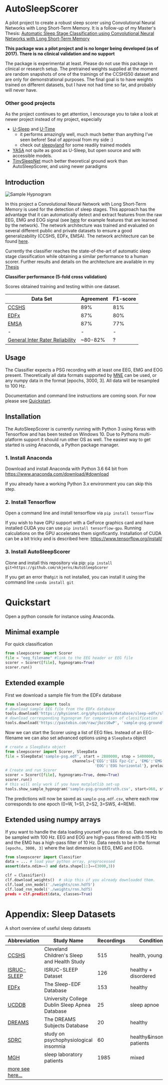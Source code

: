# AutoSleepScorer
A pilot project to create a robust sleep scorer using Convolutional Neural Networks with Long Short-Term Memory. 
It is a follow-up of my Master's Thesis: [Automatic Sleep Stage Classification using Convolutional Neural Networks with Long Short-Term Memory](https://github.com/skjerns/AutoSleepScorer/blob/master/figures/thesis.pdf?raw=true)

**This package was a pilot project and is no longer being developed (as of 2017). There is no clinical validation and no support**

The package is experimental at least. Please do not use this package in clinical or research setup. The pretrained weights supplied at the moment are random snapshots of one of the trainings of the CCSHS50 dataset and are only for demonstrational purposes. The final goal is to have weights trained on different datasets, but I have not had time so far, and probably will never have.

### Other good projects

As the project continues to get attention, I encourage you to take a look at newer project instead of my project, especially

* [U-Sleep](https://github.com/perslev/U-Sleep) and [U-Time](https://github.com/perslev/U-Time)
   * it performs amazingly well, much much better than anything I've seen before! Seal of approval from my side :)
   * check out [sleepyland](https://github.com/biomedical-signal-processing/SLEEPYLAND) for some readily trained models
* [YASA](https://github.com/raphaelvallat/yasa) not quite as good as U-Sleep, but open source and with accessible models.
* [TinySleepNet](https://github.com/akaraspt/tinysleepnet) much better theoretical ground work than AutoSleepScorer, and using newer paradigms



## Introduction

![Sample Hypnogram](https://github.com/skjerns/AutoSleepScorer/blob/master/figures/hypno.png?raw=true)

In this project a Convolutional Neural Network with Long Short-Term Memory is used for the detection of sleep stages. This approach has the advantage that it can automatically detect and extract features from the raw EEG, EMG and EOG signal (see [here](https://github.com/skjerns/AutoSleepScorer/blob/master/figures/features.png?raw=true) for example features that are learned by the network). The network architecture was trained and evaluated on several different public and private datasets to ensure a good generalizability (CCSHS, EDFx, EMSA). The network architecture can be found [here](https://github.com/skjerns/AutoSleepScorer/blob/master/figures/architecture.png?raw=true).

Currently the classifier reaches the state-of-the-art of automatic sleep stage classification while obtaining a similar performance to a human scorer. Further results and details on the architecture are available in my [Thesis](https://github.com/skjerns/AutoSleepScorer/blob/master/figures/thesis.pdf?raw=true)

**Classifier performance (5-fold cross validation)**

Scores obtained training and testing within one dataset.

Data Set| Agreement | F1-score
------------ | -------------|-------------
[CCSHS](https://sleepdata.org/datasets/ccshs) | 89% | 81%
[EDFx](https://physionet.nlm.nih.gov/pn4/sleep-edfx/) | 87% | 80%
[EMSA](https://www.ncbi.nlm.nih.gov/pubmed/28594100) | 87% | 77%
-|-|-
[General Inter Rater Reliability](https://www.ncbi.nlm.nih.gov/pubmed/19250176) | ~80-82% | ?

## Usage

The Classifier expects a PSG recording with at least one EEG, EMG and EOG present. Theoretically all data formats supported by [MNE](https://martinos.org/mne/stable/python_reference.html#reading-raw-data) can be used, or any numpy data in the format [epochs, 3000, 3]. All data will be resampled to 100 Hz.

Documentation and command line instructions are coming soon. For now please see [Quickstart](https://github.com/skjerns/AutoSleepScorer#quickstart).


## Installation
The AutoSleepScorer is currently running with Python 3 using Keras with Tensorflow and has been tested on Windows 10. Due to Pythons multi-platform support it should run other OS as well. The easiest way to get started is using Anaconda, a Python package manager.

### 1. Install Anaconda
Download and install Anaconda with Python 3.6 64 bit from https://www.anaconda.com/download/#download

If you already have a working Python 3.x environment you can skip this step.

### 2. Install Tensorflow
Open a command line and install tensorflow via `pip install tensorflow`

If you wish to have GPU support with a GeForce graphics card and have installed CUDA you can use `pip install tensorflow-gpu`. Running calculations on the GPU accelerates them significantly.
Installation of CUDA can be a bit tricky and is described here: https://www.tensorflow.org/install/

### 3. Install AutoSleepScorer
Clone and install this repository via pip:
`pip install git+https://github.com/skjerns/AutoSleepScorer`

If you get an error that`git` is not installed, you can install it using the command line `conda install git`

# Quickstart

Open a python console for instance using Anaconda.

## **Minimal example**

For quick classification

```Python
from sleepscorer import Scorer
file = "eeg_filename" #link to the EEG header or EEG file
scorer = Scorer([file], hypnograms=True)
scorer.run()
```

## **Extended example**

First we download a sample file from the EDFx database

```Python
from sleepscorer import tools
# download sample EEG file from the EDFx database
tools.download('https://physionet.org/physiobank/database/sleep-edfx/sleep-cassette/SC4001E0-PSG.edf', 'sample-psg.edf')
# download corresponding hypnogram for comparrison of classification
tools.download('https://pastebin.com/raw/jbzz16wP', 'sample-psg.groundtruth.csv') 
```
Now we can start the Scorer using a list of EEG files.
Instead of an EEG-filename we can also set advanced options using a `SleepData` object
```Python
# create a SleepData object 
from sleepscorer import Scorer, SleepData
file = SleepData('sample-psg.edf', start = 2880000, stop = 5400000, 
							  channels={'EEG':'EEG Fpz-Cz', 'EMG':'EMG submental', 
                              			'EOG':'EOG horizontal'}, preload=False)
# Create and run Scorer
scorer = Scorer([file], hypnograms=True, demo=True)
scorer.run()
# this will only work if you have matplotlib set-up
tools.show_sample_hypnogram('sample-psg.groundtruth.csv', start=960, stop=1800)
```
The predictions will now be saved as `sample-psg.edf.csv`, where each row corresponds to one epoch (0=W, 1=S1, 2=S2, 3=SWS, 4=REM).

## **Extended using numpy arrays**
If you want to handle the data loading yourself you can do so. Data needs to be sampled with 100 Hz. EEG and EOG are high-pass filtered with 0.15 Hz and the EMG has a high-pass filter of 10 Hz. Data needs to be in the format `[epochs, 3000, 3]` where the last dimension is EEG, EMG and EOG.

```Python
from sleepscorer import Classifier
data = ... # load your python array, preprocessed
assert(data.ndim==3 and data.shape[1:]==(3000,3))

clf = Classifier()
clf.download_weights()  # skip this if you already downloaded them.
clf.load_cnn_model('./weights/cnn.hdf5')
clf.load_rnn_model('./weights/rnn.hdf5)
preds = clf.predict(data, classes=True)
```

# Appendix: Sleep Datasets
A short overview of useful sleep datasets

| Abbreviation                                                                                                                                 | Study Name                                     | Recordings | Condition            |
|----------------------------------------------------------------------------------------------------------------------------------------------|------------------------------------------------|------------|----------------------|
| [CCSHS](https://sleepdata.org/datasets/ccshs)                                                                                                | Cleveland Children's Sleep and Health Study    | 515        | health, young        |
| [ISRUC-SLEEP](https://sleeptight.isr.uc.pt/ISRUC_Sleep/)                                                                                     | ISRUC-SLEEP Dataset                            | 126        | healthy + disordered |
| [EDFx](https://physionet.nlm.nih.gov/pn4/sleep-edfx/)                                                                                        | The Sleep-EDF Database                         | 153         | healthy              |
| [UCDDB](https://physionet.org/pn3/ucddb/)                                                                                                    | University College Dublin Sleep Apnea Database | 25         | sleep apnoe          |
| [DREAMS](http://www.tcts.fpms.ac.be/~devuyst/Databases/DatabaseSubjects/) | The DREAMS Subjects Database | 20 | healthy |             
| [SDRC](https://data.mendeley.com/datasets/3hx58k232n/4) | study on psychophysiological insomnia | 60 | healthy&insomnia patients |   
| [MGH](https://physionet.org/content/challenge-2018/1.0.0/) | sleep laboratory patients | 1985 | mixed |
| [more see here...](https://github.com/skjerns/AutoSleepScorer/blob/master/Publicallyavailablesleepdatasets.xlsx) |                                                |            |                      
